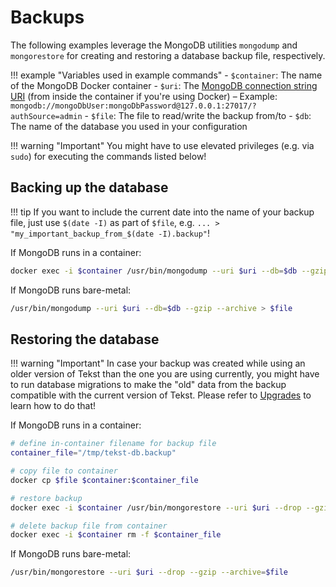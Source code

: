# Backups

The following examples leverage the MongoDB utilities `mongodump` and `mongorestore` for creating and restoring a database backup file, respectively.

!!! example "Variables used in example commands"
    - `$container`: The name of the MongoDB Docker container
    - `$uri`: The [MongoDB connection string URI](https://www.mongodb.com/docs/manual/reference/connection-string/) (from inside the container if you're using Docker) – Example: `mongodb://mongoDbUser:mongoDbPassword@127.0.0.1:27017/?authSource=admin`
    - `$file`: The file to read/write the backup from/to
    - `$db`: The name of the database you used in your configuration

!!! warning "Important"
    You might have to use elevated privileges (e.g. via `sudo`) for executing the commands listed below!


## Backing up the database

!!! tip
    If you want to include the current date into the name of your backup file, just use `$(date -I)` as part of `$file`, e.g. `... > "my_important_backup_from_$(date -I).backup"`!

If MongoDB runs in a container:

```sh
docker exec -i $container /usr/bin/mongodump --uri $uri --db=$db --gzip --archive > $file
```

If MongoDB runs bare-metal:

```sh
/usr/bin/mongodump --uri $uri --db=$db --gzip --archive > $file
```


## Restoring the database

!!! warning "Important"
    In case your backup was created while using an older version of Tekst than the one you are using currently, you might have to run database migrations to make the "old" data from the backup compatible with the current version of Tekst. Please refer to [Upgrades](./upgrades.md) to learn how to do that!

If MongoDB runs in a container:

```sh
# define in-container filename for backup file
container_file="/tmp/tekst-db.backup"

# copy file to container
docker cp $file $container:$container_file

# restore backup
docker exec -i $container /usr/bin/mongorestore --uri $uri --drop --gzip --archive=$container_file

# delete backup file from container
docker exec -i $container rm -f $container_file
```

If MongoDB runs bare-metal:

```sh
/usr/bin/mongorestore --uri $uri --drop --gzip --archive=$file
```
